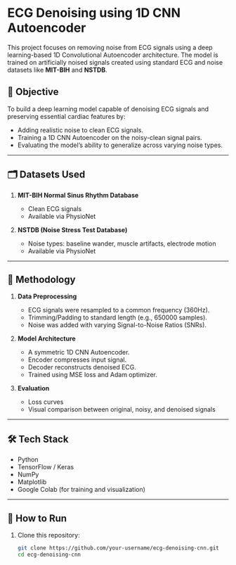 # ECG Denoising using 1D CNN Autoencoder

This project focuses on removing noise from ECG signals using a deep learning-based 1D Convolutional Autoencoder architecture. The model is trained on artificially noised signals created using standard ECG and noise datasets like **MIT-BIH** and **NSTDB**.

## 🧠 Objective

To build a deep learning model capable of denoising ECG signals and preserving essential cardiac features by:
- Adding realistic noise to clean ECG signals.
- Training a 1D CNN Autoencoder on the noisy-clean signal pairs.
- Evaluating the model’s ability to generalize across varying noise types.

---

## 🗂️ Datasets Used

1. **MIT-BIH Normal Sinus Rhythm Database**
   - Clean ECG signals
   - Available via PhysioNet

2. **NSTDB (Noise Stress Test Database)**
   - Noise types: baseline wander, muscle artifacts, electrode motion
   - Available via PhysioNet

---

## 🧪 Methodology

1. **Data Preprocessing**
   - ECG signals were resampled to a common frequency (360Hz).
   - Trimming/Padding to standard length (e.g., 650000 samples).
   - Noise was added with varying Signal-to-Noise Ratios (SNRs).

2. **Model Architecture**
   - A symmetric 1D CNN Autoencoder.
   - Encoder compresses input signal.
   - Decoder reconstructs denoised ECG.
   - Trained using MSE loss and Adam optimizer.

3. **Evaluation**
   - Loss curves
   - Visual comparison between original, noisy, and denoised signals

---

## 🛠️ Tech Stack

- Python
- TensorFlow / Keras
- NumPy
- Matplotlib
- Google Colab (for training and visualization)

---

## 🚀 How to Run

1. Clone this repository:
   ```bash
   git clone https://github.com/your-username/ecg-denoising-cnn.git
   cd ecg-denoising-cnn
